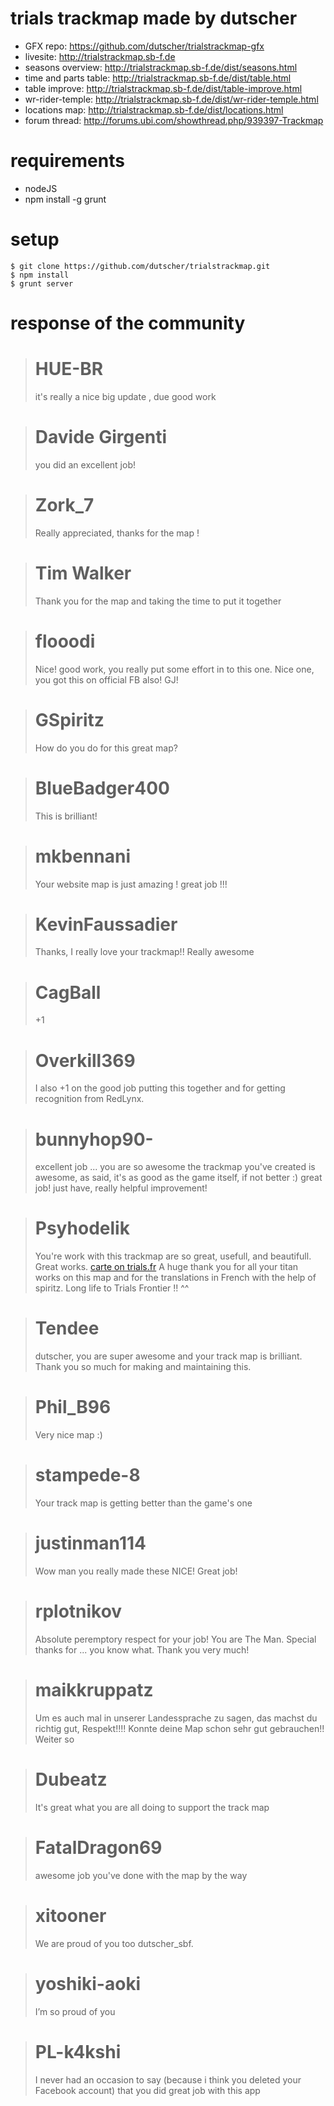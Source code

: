 # trials trackmap made by dutscher

* GFX repo: https://github.com/dutscher/trialstrackmap-gfx
* livesite: http://trialstrackmap.sb-f.de
* seasons overview: http://trialstrackmap.sb-f.de/dist/seasons.html
* time and parts table: http://trialstrackmap.sb-f.de/dist/table.html
* table improve: http://trialstrackmap.sb-f.de/dist/table-improve.html
* wr-rider-temple: http://trialstrackmap.sb-f.de/dist/wr-rider-temple.html
* locations map: http://trialstrackmap.sb-f.de/dist/locations.html
* forum thread: http://forums.ubi.com/showthread.php/939397-Trackmap

# requirements
* nodeJS
* npm install -g grunt

# setup
```
$ git clone https://github.com/dutscher/trialstrackmap.git
$ npm install
$ grunt server
```

# response of the community

> # HUE-BR
> it's really a nice big update , due
> good work

> # Davide Girgenti
> you did an excellent job!

> # Zork_7
> Really appreciated, thanks for the map !

> # Tim Walker
> Thank you for the map and taking the time to put it together

> # flooodi
> Nice! good work, you really put some effort in to this one.
> Nice one, you got this on official FB also! GJ!

> # GSpiritz 
> How do you do for this great map?

> # BlueBadger400
> This is brilliant!

> # mkbennani 
> Your website map is just amazing ! great job !!!

> # KevinFaussadier 
> Thanks, I really love your trackmap!! Really awesome

> # CagBall 
> +1

> # Overkill369 
> I also +1 on the good job putting this together and for getting recognition from RedLynx.

> # bunnyhop90- 
> excellent job ... you are so awesome
> the trackmap you've created is awesome, as said, it's as good as the game itself, if not better :)
> great job!
> just have, really helpful improvement!

> # Psyhodelik 
> You're work with this trackmap are so great, usefull, and beautifull. Great works. [carte on trials.fr](http://www.trials.fr/frontier-carte)
> A huge thank you for all your titan works on this map and for the translations in French with the help of spiritz.
> Long life to Trials Frontier !! ^^

> # Tendee 
> dutscher, you are super awesome and your track map is brilliant. 
> Thank you so much for making and maintaining this.

> # Phil_B96 
> Very nice map :)

> # stampede-8 
> Your track map is getting better than the game's one 

> # justinman114 
> Wow man you really made these NICE! Great job!

> # rplotnikov 
> Absolute peremptory respect for your job! You are The Man.
> Special thanks for ... you know what. Thank you very much!

> # maikkruppatz
> Um es auch mal in unserer Landessprache zu sagen, das machst du richtig gut, Respekt!!!!
> Konnte deine Map schon sehr gut gebrauchen!!
> Weiter so

> # Dubeatz
> It's great what you are all doing to support the track map

> # FatalDragon69
> awesome job you've done with the map by the way

> # xitooner
> We are proud of you too dutscher_sbf.

> # yoshiki-aoki
> I’m so proud of you

> # PL-k4kshi
> I never had an occasion to say (because i think you deleted your Facebook account) that you did great job with this app